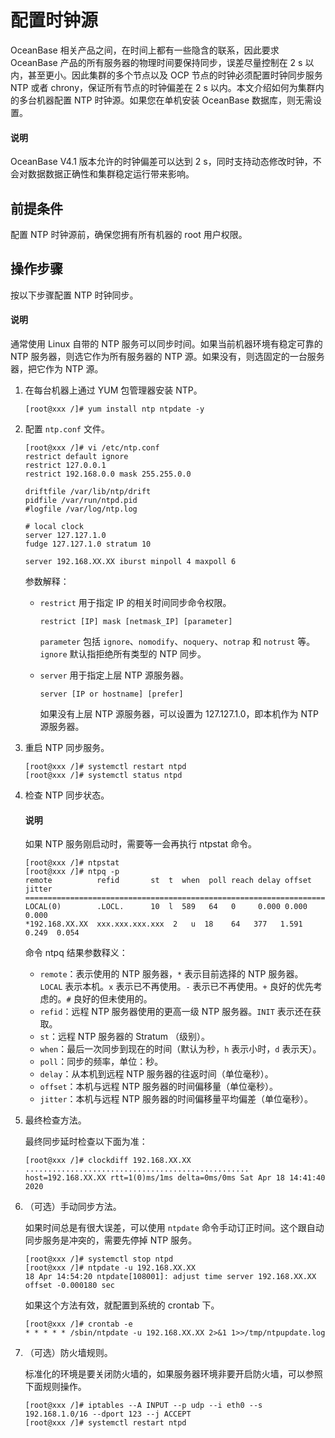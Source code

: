 # 配置时钟源

OceanBase 相关产品之间，在时间上都有一些隐含的联系，因此要求 OceanBase 产品的所有服务器的物理时间要保持同步，误差尽量控制在 2 s 以内，甚至更小。因此集群的多个节点以及 OCP 节点的时钟必须配置时钟同步服务 NTP 或者 chrony，保证所有节点的时钟偏差在 2 s 以内。本文介绍如何为集群内的多台机器配置 NTP 时钟源。如果您在单机安装 OceanBase 数据库，则无需设置。

  <main id="notice" type='explain'>
    <h4>说明</h4>
    <p>OceanBase V4.1 版本允许的时钟偏差可以达到 2 s，同时支持动态修改时钟，不会对数据数据正确性和集群稳定运行带来影响。</p>
  </main>

## 前提条件

配置 NTP 时钟源前，确保您拥有所有机器的 root 用户权限。

## 操作步骤

按以下步骤配置 NTP 时钟同步。

  <main id="notice" type='explain'>
    <h4>说明</h4>
    <p>通常使用 Linux 自带的 NTP 服务可以同步时间。如果当前机器环境有稳定可靠的 NTP 服务器，则选它作为所有服务器的 NTP 源。如果没有，则选固定的一台服务器，把它作为 NTP 源。</p>
  </main>

1. 在每台机器上通过 YUM 包管理器安装 NTP。

   ```shell
   [root@xxx /]# yum install ntp ntpdate -y
   ```

2. 配置 `ntp.conf` 文件。

   ```shell
   [root@xxx /]# vi /etc/ntp.conf
   restrict default ignore
   restrict 127.0.0.1
   restrict 192.168.0.0 mask 255.255.0.0
   
   driftfile /var/lib/ntp/drift
   pidfile /var/run/ntpd.pid
   #logfile /var/log/ntp.log
   
   # local clock
   server 127.127.1.0
   fudge 127.127.1.0 stratum 10
   
   server 192.168.XX.XX iburst minpoll 4 maxpoll 6
   ```

   参数解释：

   * `restrict` 用于指定 IP 的相关时间同步命令权限。

      ```shell
      restrict [IP] mask [netmask_IP] [parameter]
      ```

      `parameter` 包括 `ignore`、`nomodify`、`noquery`、`notrap` 和 `notrust` 等。`ignore` 默认指拒绝所有类型的 NTP 同步。

   * `server` 用于指定上层 NTP 源服务器。

      ```shell
      server [IP or hostname] [prefer]
      ```

      如果没有上层 NTP 源服务器，可以设置为 127.127.1.0，即本机作为 NTP 源服务器。

3. 重启 NTP 同步服务。

   ```shell
   [root@xxx /]# systemctl restart ntpd 
   [root@xxx /]# systemctl status ntpd
   ```

4. 检查 NTP 同步状态。

   <main id="notice" type='explain'>
     <h4>说明</h4>
     <p>如果 NTP 服务刚启动时，需要等一会再执行 ntpstat 命令。</p>
   </main>

   ```shell
   [root@xxx /]# ntpstat
   [root@xxx /]# ntpq -p
   remote          refid       st  t  when  poll reach delay offset jitter
   ========================================================================
   LOCAL(0)        .LOCL.      10  l  589   64   0     0.000 0.000  0.000
   *192.168.XX.XX  xxx.xxx.xxx.xxx  2   u  18    64   377   1.591 0.249  0.054
   ```

   命令 ntpq 结果参数释义：

   * `remote`：表示使用的 NTP 服务器，`*` 表示目前选择的 NTP 服务器。`LOCAL` 表示本机。`x` 表示已不再使用。`-` 表示已不再使用。`+` 良好的优先考虑的。`#` 良好的但未使用的。
   * `refid`：远程 NTP 服务器使用的更高一级 NTP 服务器。`INIT` 表示还在获取。
   * `st`：远程 NTP 服务器的 Stratum （级别）。
   * `when`：最后一次同步到现在的时间（默认为秒，`h` 表示小时，`d` 表示天）。
   * `poll`：同步的频率，单位：秒。
   * `delay`：从本机到远程 NTP 服务器的往返时间（单位毫秒）。
   * `offset`：本机与远程 NTP 服务器的时间偏移量（单位毫秒）。
   * `jitter`：本机与远程 NTP 服务器的时间偏移量平均偏差（单位毫秒）。

5. 最终检查方法。

   最终同步延时检查以下面为准：

   ```shell
   [root@xxx /]# clockdiff 192.168.XX.XX
   ..................................................
   host=192.168.XX.XX rtt=1(0)ms/1ms delta=0ms/0ms Sat Apr 18 14:41:40 2020
   ```

6. （可选）手动同步方法。

   如果时间总是有很大误差，可以使用 `ntpdate` 命令手动订正时间。这个跟自动同步服务是冲突的，需要先停掉 NTP 服务。

   ```shell
   [root@xxx /]# systemctl stop ntpd
   [root@xxx /]# ntpdate -u 192.168.XX.XX
   18 Apr 14:54:20 ntpdate[108001]: adjust time server 192.168.XX.XX offset -0.000180 sec
   ```

   如果这个方法有效，就配置到系统的 crontab 下。

   ```shell
   [root@xxx /]# crontab -e
   * * * * * /sbin/ntpdate -u 192.168.XX.XX 2>&1 1>>/tmp/ntpupdate.log
   ```

7. （可选）防火墙规则。

   标准化的环境是要关闭防火墙的，如果服务器环境非要开启防火墙，可以参照下面规则操作。

   ```shell
   [root@xxx /]# iptables --A INPUT --p udp --i eth0 --s 192.168.1.0/16 --dport 123 --j ACCEPT
   [root@xxx /]# systemctl restart ntpd
   ```
